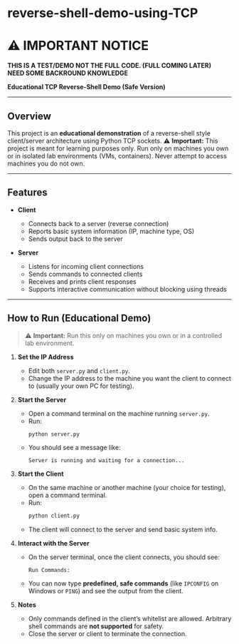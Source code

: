 # reverse-shell-demo-using-TCP
# ⚠️ IMPORTANT NOTICE

**THIS IS A TEST/DEMO NOT THE FULL CODE. (FULL COMING LATER)**  
**NEED SOME BACKROUND KNOWLEDGE**

**Educational TCP Reverse-Shell Demo (Safe Version)**

---

## Overview
This project is an **educational demonstration** of a reverse-shell style client/server architecture using Python TCP sockets.
⚠️ **Important:** This project is meant for learning purposes only. Run only on machines you own or in isolated lab environments (VMs, containers). Never attempt to access machines you do not own.

---

## Features

- **Client**
  - Connects back to a server (reverse connection)
  - Reports basic system information (IP, machine type, OS)
  - Sends output back to the server

- **Server**
  - Listens for incoming client connections
  - Sends commands to connected clients
  - Receives and prints client responses
  - Supports interactive communication without blocking using threads

---

## How to Run (Educational Demo)

> ⚠️ **Important:** Run this only on machines you own or in a controlled lab environment.

1. **Set the IP Address**
   - Edit both `server.py` and `client.py`.
   - Change the IP address to the machine you want the client to connect to (usually your own PC for testing).

2. **Start the Server**
   - Open a command terminal on the machine running `server.py`.
   - Run:
     ```bash
     python server.py
     ```
   - You should see a message like:
     ```
     Server is running and waiting for a connection...
     ```

3. **Start the Client**
   - On the same machine or another machine (your choice for testing), open a command terminal.
   - Run:
     ```bash
     python client.py
     ```
   - The client will connect to the server and send basic system info.

4. **Interact with the Server**
   - On the server terminal, once the client connects, you should see:
     ```
     Run Commands:
     ```
   - You can now type **predefined, safe commands** (like `IPCONFIG` on Windows or `PING`) and see the output from the client.

5. **Notes**
   - Only commands defined in the client’s whitelist are allowed. Arbitrary shell commands are **not supported** for safety.
   - Close the server or client to terminate the connection.
